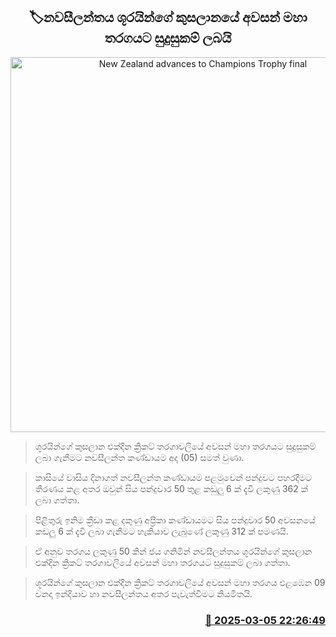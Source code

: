 <p align='center'><b><h2 align='center' title='New Zealand advances to Champions Trophy final'>🏷නවසීලන්තය ශූරයින්ගේ කුසලානයේ අවසන් මහා තරගයට සුදුසුකම් ලබයි</h2></b></p>
<p align='center'><img src='https://helakuru.sgp1.cdn.digitaloceanspaces.com/esana/images/lib/icc-champions-trophy.jpg' width='600' alt='New Zealand advances to Champions Trophy final'></p>

> ශූරයින්ගේ කුසලාන එක්දින ක්‍රිකට් තරගාවලියේ අවසන් මහා තරගයට සුදුසුකම් ලබා ගැනීමට නවසීලන්ත කණ්ඩායම අද (05) සමත් වුණා.

> කාසියේ වාසිය දිනාගත් නවසීලන්ත කණ්ඩායම පළමුවෙන් පන්දුවට පහරදීමට තීරණය කළ අතර ඔවුන් සිය පන්දුවාර 50 තුළ කඩුලු 6 ක් දැවී ලකුණු 362 ක් ලබා ගත්තා.

> පිළිතුරු ඉනිම ක්‍රීඩා කළ දකුණු අප්‍රිකා කණ්ඩායමට සිය පන්දුවාර 50 අවසනයේ කඩලු 6 ක් දැවී ලබා ගැනීමට හැකියාව ලැබුණේ ලකුණු 312 ක් පමණයි.

> ඒ අනුව තරගය ලකුණු 50 කින් ජය ගනිමින් නවසීලන්තය ශූරයින්ගේ කුසලාන එක්දින ක්‍රිකට් තරගාවලියේ අවසන් මහා තරගයට සුදුසුකම් ලබා ගත්තා.

> ශූරයින්ගේ කුසලාන එක්දින ක්‍රිකට් තරගාවලියේ අවසන් මහා තරගය එළඹෙන 09 වනදා ඉන්දියාව හා නවසීලන්තය අතර පැවැත්වීමට නියමිතයි.



<h3 align='right'><a href='https://www.helakuru.lk/esana/p/108064/'>📅 2025-03-05 22:26:49</a></h3>
